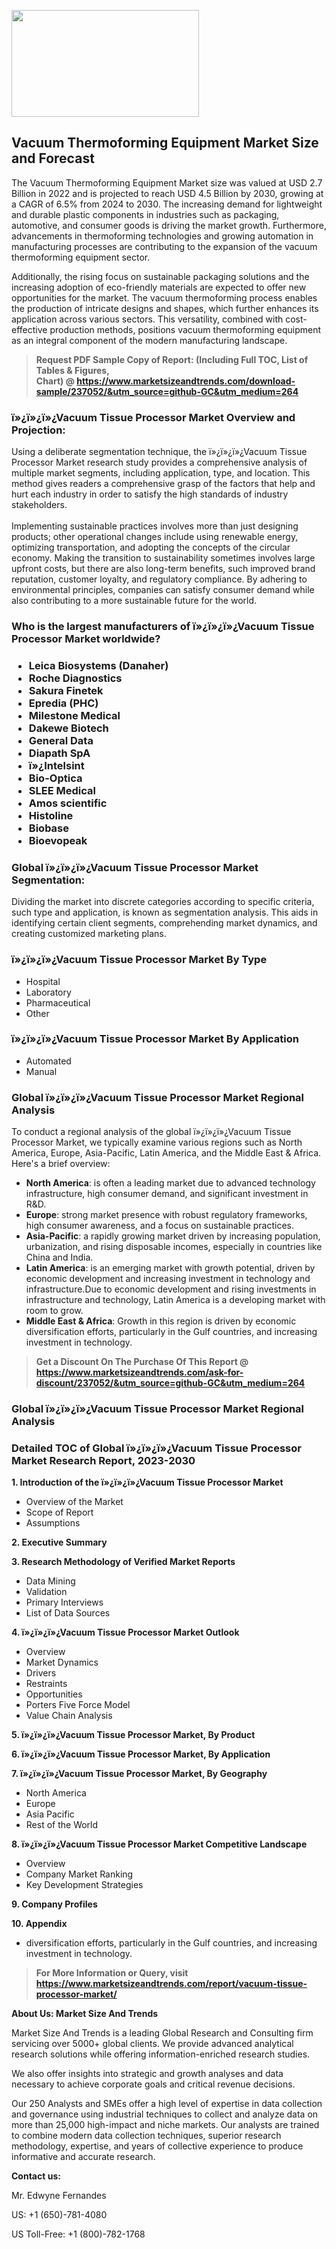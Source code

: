 <p><img class="alignnone size-medium wp-image-20088" src="https://ffe5etoiles.com/wp-content/uploads/2024/12/MST1-300x171.png" alt="" width="300" height="171" /></p><h2>Vacuum Thermoforming Equipment Market Size and Forecast</h2><p>The Vacuum Thermoforming Equipment Market size was valued at USD 2.7 Billion in 2022 and is projected to reach USD 4.5 Billion by 2030, growing at a CAGR of 6.5% from 2024 to 2030. The increasing demand for lightweight and durable plastic components in industries such as packaging, automotive, and consumer goods is driving the market growth. Furthermore, advancements in thermoforming technologies and growing automation in manufacturing processes are contributing to the expansion of the vacuum thermoforming equipment sector.</p><p>Additionally, the rising focus on sustainable packaging solutions and the increasing adoption of eco-friendly materials are expected to offer new opportunities for the market. The vacuum thermoforming process enables the production of intricate designs and shapes, which further enhances its application across various sectors. This versatility, combined with cost-effective production methods, positions vacuum thermoforming equipment as an integral component of the modern manufacturing landscape.</p></p><blockquote id="" class=""><strong>Request PDF Sample Copy of Report: (Including Full TOC, List of Tables &amp; Figures, Chart)&nbsp;@&nbsp;<strong><a href="https://www.marketsizeandtrends.com/download-sample/237052/&utm_source=github-GC&utm_medium=264" target="_blank">https://www.marketsizeandtrends.com/download-sample/237052/&utm_source=github-GC&utm_medium=264</a></strong></strong></blockquote><h3 id="" class="">ï»¿ï»¿ï»¿Vacuum Tissue Processor Market&nbsp;Overview and Projection:</h3><p id="" class="">Using a deliberate segmentation technique, the ï»¿ï»¿ï»¿Vacuum Tissue Processor Market research study provides a comprehensive analysis of multiple market segments, including application, type, and location. This method gives readers a comprehensive grasp of the factors that help and hurt each industry in order to satisfy the high standards of industry stakeholders. <br /> <br />Implementing sustainable practices involves more than just designing products; other operational changes include using renewable energy, optimizing transportation, and adopting the concepts of the circular economy. Making the transition to sustainability sometimes involves large upfront costs, but there are also long-term benefits, such improved brand reputation, customer loyalty, and regulatory compliance. By adhering to environmental principles, companies can satisfy consumer demand while also contributing to a more sustainable future for the world.</p><h3 id="" class="">Who is the largest manufacturers of&nbsp;ï»¿ï»¿ï»¿Vacuum Tissue Processor Market worldwide?</h3><h3 class=""><p><ul><li>Leica Biosystems (Danaher) </li><li> Roche Diagnostics </li><li> Sakura Finetek </li><li> Epredia (PHC) </li><li> Milestone Medical </li><li> Dakewe Biotech </li><li> General Data </li><li> Diapath SpA </li><li> ï»¿Intelsint </li><li> Bio-Optica </li><li> SLEE Medical </li><li> Amos scientific </li><li> Histoline </li><li> Biobase </li><li> Bioevopeak</li></ul></p></h3><h3 id="" class="">Global&nbsp;ï»¿ï»¿ï»¿Vacuum Tissue Processor Market Segmentation:</h3><p id="" class="">Dividing the market into discrete categories according to specific criteria, such type and application, is known as segmentation analysis. This aids in identifying certain client segments, comprehending market dynamics, and creating customized marketing plans.</p><h3 id="" class="">ï»¿ï»¿ï»¿Vacuum Tissue Processor Market&nbsp;By Type</h3><p><p><ul><li>Hospital</li><li> Laboratory</li><li> Pharmaceutical</li><li> Other</p></li></ul></p></p><h3 id="" class="">ï»¿ï»¿ï»¿Vacuum Tissue Processor Market&nbsp;By Application</h3><p class=""><p><ul><li>Automated</li><li> Manual</li></ul></p></p><h3 id="" class="">Global ï»¿ï»¿ï»¿Vacuum Tissue Processor Market Regional Analysis</h3><p id="" class="">To conduct a regional analysis of the global ï»¿ï»¿ï»¿Vacuum Tissue Processor Market, we typically examine various regions such as North America, Europe, Asia-Pacific, Latin America, and the Middle East &amp; Africa. Here's a brief overview:</p><ul><li><strong>North America</strong>: is often a leading market due to advanced technology infrastructure, high consumer demand, and significant investment in R&amp;D.</li><li><strong>Europe</strong>: strong market presence with robust regulatory frameworks, high consumer awareness, and a focus on sustainable practices.</li><li><strong>Asia-Pacific</strong>: a rapidly growing market driven by increasing population, urbanization, and rising disposable incomes, especially in countries like China and India.</li><li><strong>Latin America</strong>: is an emerging market with growth potential, driven by economic development and increasing investment in technology and infrastructure.Due to economic development and rising investments in infrastructure and technology, Latin America is a developing market with room to grow.</li><li><strong>Middle East &amp; Africa</strong>: Growth in this region is driven by economic diversification efforts, particularly in the Gulf countries, and increasing investment in technology.</li></ul><blockquote id="" class=""><strong>Get a Discount On The Purchase Of This Report @ <strong><a href="https://www.marketsizeandtrends.com/ask-for-discount/237052/&utm_source=github-GC&utm_medium=264" target="_blank">https://www.marketsizeandtrends.com/ask-for-discount/237052/&utm_source=github-GC&utm_medium=264</a></strong></strong></blockquote><h3 id="" class="">Global ï»¿ï»¿ï»¿Vacuum Tissue Processor Market Regional Analysis</h3><h3 id="" class="">Detailed TOC of Global ï»¿ï»¿ï»¿Vacuum Tissue Processor Market Research Report, 2023-2030</h3><p id="" class=""><strong>1. Introduction of the ï»¿ï»¿ï»¿Vacuum Tissue Processor Market</strong></p><ul><li>Overview of the Market</li><li>Scope of Report</li><li>Assumptions</li></ul><p id="" class=""><strong>2. Executive Summary</strong></p><p id="" class=""><strong>3. Research Methodology of Verified Market Reports</strong></p><ul><li>Data Mining</li><li>Validation</li><li>Primary Interviews</li><li>List of Data Sources</li></ul><p id="" class=""><strong>4. ï»¿ï»¿ï»¿Vacuum Tissue Processor Market Outlook</strong></p><ul><li>Overview</li><li>Market Dynamics</li><li>Drivers</li><li>Restraints</li><li>Opportunities</li><li>Porters Five Force Model</li><li>Value Chain Analysis</li></ul><p id="" class=""><strong>5. ï»¿ï»¿ï»¿Vacuum Tissue Processor Market, By Product</strong></p><p id="" class=""><strong>6. ï»¿ï»¿ï»¿Vacuum Tissue Processor Market, By Application</strong></p><p id="" class=""><strong>7. ï»¿ï»¿ï»¿Vacuum Tissue Processor Market, By Geography</strong></p><ul><li>North America</li><li>Europe</li><li>Asia Pacific</li><li>Rest of the World</li></ul><p id="" class=""><strong>8. ï»¿ï»¿ï»¿Vacuum Tissue Processor Market Competitive Landscape</strong></p><ul><li>Overview</li><li>Company Market Ranking</li><li>Key Development Strategies</li></ul><p id="" class=""><strong>9. Company Profiles</strong></p><p id="" class=""><strong>10. Appendix</strong></p><ul><li>diversification efforts, particularly in the Gulf countries, and increasing investment in technology.</li></ul><blockquote id="" class=""><strong>For More Information or Query, visit <strong><strong><a href="https://www.marketsizeandtrends.com/report/vacuum-tissue-processor-market/" target="_blank">https://www.marketsizeandtrends.com/report/vacuum-tissue-processor-market/</a></strong></strong></strong></blockquote><p id="" class=""><strong>About Us: Market Size And Trends</strong></p><p id="" class="">Market Size And Trends is a leading Global Research and Consulting firm servicing over 5000+ global clients. We provide advanced analytical research solutions while offering information-enriched research studies.</p><p id="" class="">We also offer insights into strategic and growth analyses and data necessary to achieve corporate goals and critical revenue decisions.</p><p id="" class="">Our 250 Analysts and SMEs offer a high level of expertise in data collection and governance using industrial techniques to collect and analyze data on more than 25,000 high-impact and niche markets. Our analysts are trained to combine modern data collection techniques, superior research methodology, expertise, and years of collective experience to produce informative and accurate research.</p><p id="" class=""><strong>Contact us:</strong></p><p id="" class="">Mr. Edwyne Fernandes</p><p id="" class="">US: +1 (650)-781-4080</p><p id="" class="">US Toll-Free: +1 (800)-782-1768</p>
